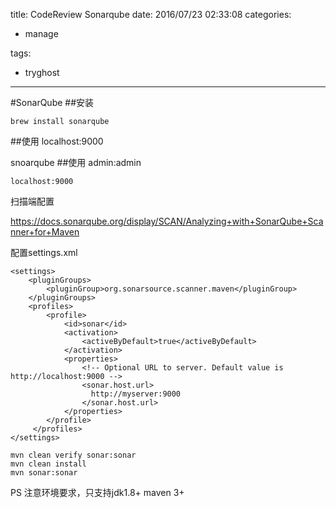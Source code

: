 title: CodeReview Sonarqube
date: 2016/07/23 02:33:08
categories:

 - manage 


tags:

- tryghost

---

#SonarQube
##安装
```
brew install sonarqube
```
##使用
localhost:9000

snoarqube
##使用
admin:admin
```
localhost:9000
```

扫描端配置

https://docs.sonarqube.org/display/SCAN/Analyzing+with+SonarQube+Scanner+for+Maven

配置settings.xml
```language-xml
<settings>
    <pluginGroups>
        <pluginGroup>org.sonarsource.scanner.maven</pluginGroup>
    </pluginGroups>
    <profiles>
        <profile>
            <id>sonar</id>
            <activation>
                <activeByDefault>true</activeByDefault>
            </activation>
            <properties>
                <!-- Optional URL to server. Default value is http://localhost:9000 -->
                <sonar.host.url>
                  http://myserver:9000
                </sonar.host.url>
            </properties>
        </profile>
     </profiles>
</settings>
```
```language-bash
mvn clean verify sonar:sonar
mvn clean install
mvn sonar:sonar 
```
PS 注意环境要求，只支持jdk1.8+ maven 3+



